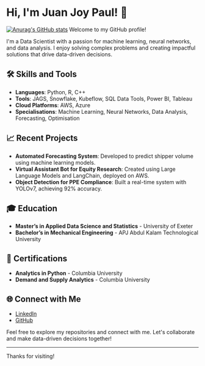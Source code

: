# Hi, I'm Juan Joy Paul! 👋
[![Anurag's GitHub stats](https://github-readme-stats.vercel.app/api?username=juanpaul750)](https://github.com/anuraghazra/github-readme-stats)
Welcome to my GitHub profile!

I'm a Data Scientist with a passion for machine learning, neural networks, and data analysis. I enjoy solving complex problems and creating impactful solutions that drive data-driven decisions.

## 🛠️ Skills and Tools

- **Languages**: Python, R, C++
- **Tools**: JAGS, Snowflake, Kubeflow, SQL Data Tools, Power BI, Tableau
- **Cloud Platforms**: AWS, Azure
- **Specialisations**: Machine Learning, Neural Networks, Data Analysis, Forecasting, Optimisation

## 📈 Recent Projects

- **Automated Forecasting System**: Developed to predict shipper volume using machine learning models.
- **Virtual Assistant Bot for Equity Research**: Created using Large Language Models and LangChain, deployed on AWS.
- **Object Detection for PPE Compliance**: Built a real-time system with YOLOv7, achieving 92% accuracy.

## 🎓 Education

- **Master’s in Applied Data Science and Statistics** - University of Exeter
- **Bachelor’s in Mechanical Engineering** - APJ Abdul Kalam Technological University

## 📜 Certifications

- **Analytics in Python** - Columbia University
- **Demand and Supply Analytics** - Columbia University

## 🌐 Connect with Me

- [LinkedIn](#)
- [GitHub](#)

Feel free to explore my repositories and connect with me. Let's collaborate and make data-driven decisions together!

---

Thanks for visiting!
